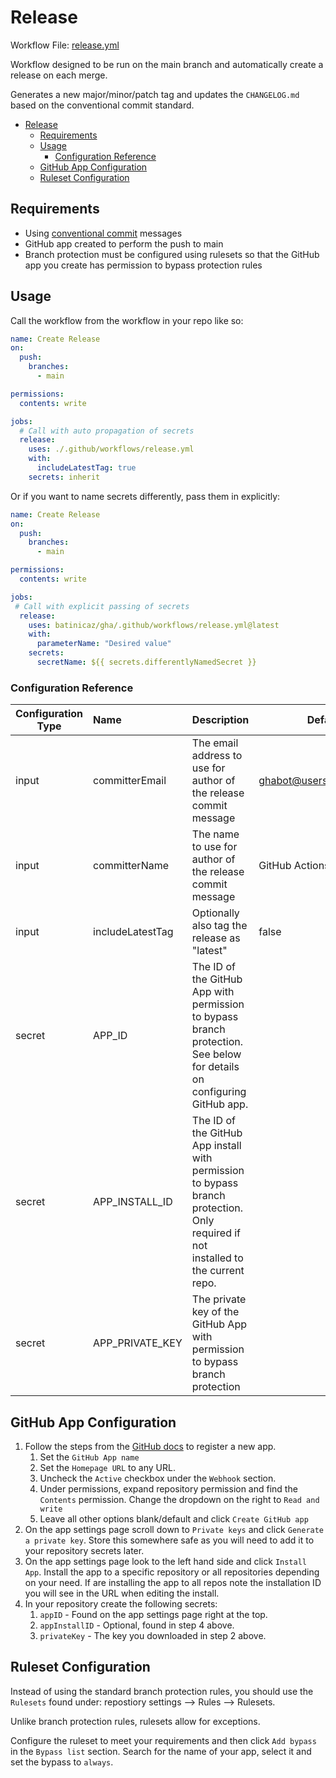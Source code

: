 # Release

Workflow File: [release.yml](../../../.github/workflows/release.yml)

Workflow designed to be run on the main branch and automatically create a release on each merge.

Generates a new major/minor/patch tag and updates the `CHANGELOG.md` based on the conventional commit standard.

<!-- TOC -->
* [Release](#release)
  * [Requirements](#requirements)
  * [Usage](#usage)
    * [Configuration Reference](#configuration-reference)
  * [GitHub App Configuration](#github-app-configuration)
  * [Ruleset Configuration](#ruleset-configuration)
<!-- TOC -->

## Requirements

- Using [conventional commit](https://www.conventionalcommits.org/en/) messages
- GitHub app created to perform the push to main
- Branch protection must be configured using rulesets so that the GitHub app you create has permission to bypass protection rules

## Usage

Call the workflow from the workflow in your repo like so:

```yaml
name: Create Release
on:
  push:
    branches:
      - main

permissions:
  contents: write

jobs:
  # Call with auto propagation of secrets
  release:
    uses: ./.github/workflows/release.yml
    with:
      includeLatestTag: true
    secrets: inherit
```

Or if you want to name secrets differently, pass them in explicitly:

```yaml
name: Create Release
on:
  push:
    branches:
      - main

permissions:
  contents: write

jobs:
 # Call with explicit passing of secrets
  release:
    uses: batinicaz/gha/.github/workflows/release.yml@latest
    with:
      parameterName: "Desired value"
    secrets:
      secretName: ${{ secrets.differentlyNamedSecret }}
```

### Configuration Reference

| Configuration Type | Name             | Description                                                                                                                       | Default Value                   | Required |
|--------------------|:-----------------|-----------------------------------------------------------------------------------------------------------------------------------|---------------------------------|:---------|
| input              | committerEmail   | The email address to use for author of the release commit message                                                                 | ghabot@users.noreply.github.com | No       |
| input              | committerName    | The name to use for author of the release commit message                                                                          | GitHub Actions Bot              | No       |
| input              | includeLatestTag | Optionally also tag the release as "latest"                                                                                       | false                           | No       |
| secret             | APP_ID           | The ID of the GitHub App with permission to bypass branch protection. See below for details on configuring GitHub app.            |                                 | Yes      |
| secret             | APP_INSTALL_ID   | The ID of the GitHub App install with permission to bypass branch protection. Only required if not installed to the current repo. |                                 | No       |
| secret             | APP_PRIVATE_KEY  | The private key of the GitHub App with permission to bypass branch protection                                                     |                                 | Yes      |

## GitHub App Configuration

1. Follow the steps from the [GitHub docs](https://docs.github.com/en/apps/creating-github-apps/registering-a-github-app/registering-a-github-app) to register a new app.
    1. Set the `GitHub App name`
    2. Set the `Homepage URL` to any URL.
    3. Uncheck the `Active` checkbox under the `Webhook` section.
    4. Under permissions, expand repository permission and find the `Contents` permission. Change the dropdown on the right to `Read and write`
    5. Leave all other options blank/default and click `Create GitHub app`
2. On the app settings page scroll down to `Private keys` and click `Generate a private key`. Store this somewhere safe as you will need to add it to your repository secrets later.
3. On the app settings page look to the left hand side and click `Install App`. Install the app to a specific repository or all repositories depending on your need. If are installing the app to all repos note the installation ID you will see in the URL when editing the install.
4. In your repository create the following secrets:
    1. `appID` - Found on the app settings page right at the top.
    2. `appInstallID` - Optional, found in step 4 above.
    3. `privateKey` - The key you downloaded in step 2 above.

## Ruleset Configuration

Instead of using the standard branch protection rules, you should use the `Rulesets` found under: repostiory settings --> Rules --> Rulesets.

Unlike branch protection rules, rulesets allow for exceptions.

Configure the ruleset to meet your requirements and then click `Add bypass` in the `Bypass list` section. Search for the name of your app, select it and set the bypass to `always`.